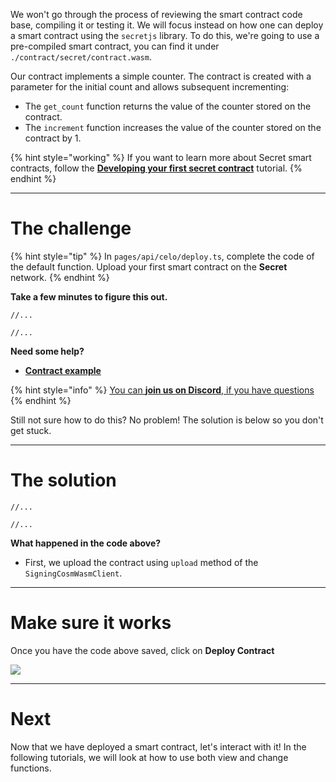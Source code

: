 We won't go through the process of reviewing the smart contract code base, compiling it or testing it. We will focus instead on how one can deploy a smart contract using the `secretjs` library. To do this, we're going to use a pre-compiled smart contract, you can find it under `./contract/secret/contract.wasm`.

Our contract implements a simple counter. The contract is created with a parameter for the initial count and allows subsequent incrementing:
* The `get_count` function returns the value of the counter stored on the contract.
* The `increment` function increases the value of the counter stored on the contract by 1.

{% hint style="working" %}
If you want to learn more about Secret smart contracts, follow the [**Developing your first secret contract**](https://learn.figment.io/tutorials/creating-a-secret-contract-from-scratch) tutorial.
{% endhint %}


----------------------------------

# The challenge

{% hint style="tip" %}
In `pages/api/celo/deploy.ts`, complete the code of the default function. Upload your first smart contract on the **Secret** network.
{% endhint %}

**Take a few minutes to figure this out.**

```tsx
//...

//...
```

**Need some help?**
* [**Contract example**](https://github.com/enigmampc/SecretJS-Templates/tree/master/5_contracts)  

{% hint style="info" %}
[You can **join us on Discord**, if you have questions](https://discord.gg/fszyM7K)
{% endhint %}

Still not sure how to do this? No problem! The solution is below so you don't get stuck.

----------------------------------

# The solution

```tsx
//...

//...
```

**What happened in the code above?**
* First, we upload the contract using `upload` method of the `SigningCosmWasmClient`.

----------------------------------

# Make sure it works

Once you have the code above saved, click on **Deploy Contract**

![](../../../.gitbook/assets/pathways/celo/celo-swap.png)

----------------------------------

# Next

Now that we have deployed a smart contract, let's interact with it! In the following tutorials, we will look at how to use both view and change functions.
